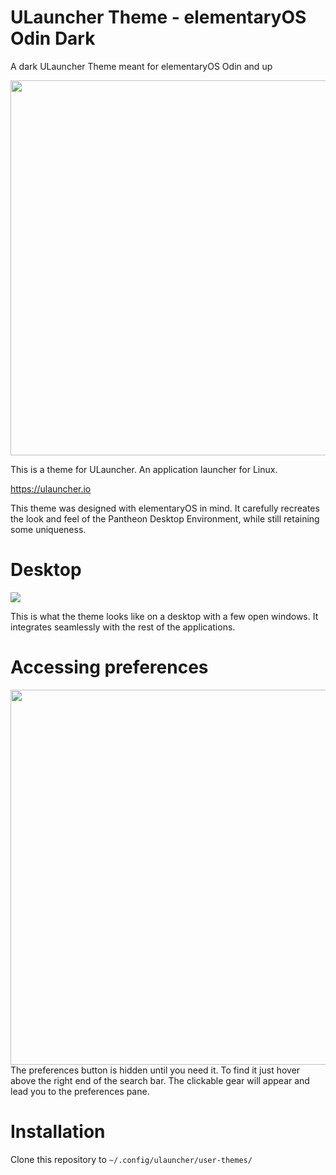 # ULauncher Theme - elementaryOS Odin Dark

A dark ULauncher Theme meant for elementaryOS Odin and up

<img src="https://user-images.githubusercontent.com/58484745/147141372-a5f09f36-d2ba-41a0-9b12-2f8f1fddab62.png" width="600" />

This is a theme for ULauncher. An application launcher for Linux. 

https://ulauncher.io

This theme was designed with elementaryOS in mind. It carefully recreates the look and feel of the Pantheon Desktop Environment, while still retaining some uniqueness.

# Desktop

<img src="https://raw.githubusercontent.com/heidefinnischen/ULauncher-elementary_Dark_Theme/main/desktop_dark.png"/>

This is what the theme looks like on a desktop with a few open windows. It integrates seamlessly with the rest of the applications.

# Accessing preferences

<img src="https://user-images.githubusercontent.com/58484745/147143383-ed0ede0b-80e0-46ba-a7b5-403f83451b27.png" width="600" />
The preferences button is hidden until you need it. To find it just hover above the right end of the search bar. The clickable gear will appear and lead you to the preferences pane.

# Installation

Clone this repository to  `~/.config/ulauncher/user-themes/`
